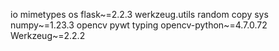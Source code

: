 io
mimetypes
os
flask~=2.2.3
werkzeug.utils
random
copy
sys
numpy~=1.23.3
opencv
pywt
typing
opencv-python~=4.7.0.72
Werkzeug~=2.2.2